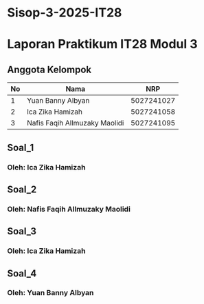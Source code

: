 # Sisop-3-2025-IT28
# Laporan Praktikum IT28 Modul 3
## Anggota Kelompok
| No |             Nama              |     NRP     |
|----|-------------------------------|-------------|
| 1  | Yuan Banny Albyan             | 5027241027  |
| 2  | Ica Zika Hamizah              | 5027241058  |
| 3  | Nafis Faqih Allmuzaky Maolidi | 5027241095  |

## Soal_1
### Oleh: Ica Zika Hamizah

## Soal_2
### Oleh: Nafis Faqih Allmuzaky Maolidi

## Soal_3
### Oleh: Ica Zika Hamizah

## Soal_4
### Oleh: Yuan Banny Albyan
